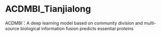# ACDMBI_Tianjialong
ACDMBI：A deep learning model based on community division and multi-source biological information fusion predicts essential proteins
